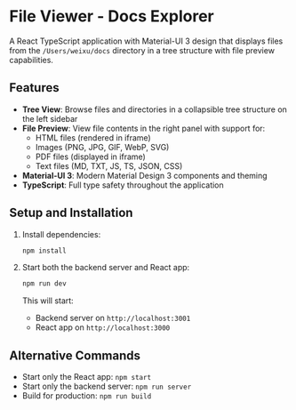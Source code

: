 # File Viewer - Docs Explorer

A React TypeScript application with Material-UI 3 design that displays files from the `/Users/weixu/docs` directory in a tree structure with file preview capabilities.

## Features

- **Tree View**: Browse files and directories in a collapsible tree structure on the left sidebar
- **File Preview**: View file contents in the right panel with support for:
  - HTML files (rendered in iframe)
  - Images (PNG, JPG, GIF, WebP, SVG)
  - PDF files (displayed in iframe)
  - Text files (MD, TXT, JS, TS, JSON, CSS)
- **Material-UI 3**: Modern Material Design 3 components and theming
- **TypeScript**: Full type safety throughout the application

## Setup and Installation

1. Install dependencies:
   ```bash
   npm install
   ```

2. Start both the backend server and React app:
   ```bash
   npm run dev
   ```

   This will start:
   - Backend server on `http://localhost:3001`
   - React app on `http://localhost:3000`

## Alternative Commands

- Start only the React app: `npm start`
- Start only the backend server: `npm run server`
- Build for production: `npm run build`